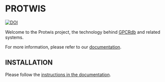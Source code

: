 PROTWIS
=======
[![DOI](https://zenodo.org/badge/50017823.svg)](https://zenodo.org/badge/latestdoi/50017823)

Welcome to the Protwis project, the technology behind [GPCRdb](http://gpcrdb.org) and related systems.

For more information, please refer to our [documentation](http://docs.gpcrdb.org).

INSTALLATION
------------

Please follow the [instructions in the documentation](http://docs.gpcrdb.org/local_installation.html#for-development).
